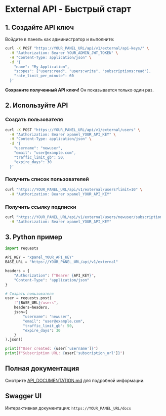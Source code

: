 # External API - Быстрый старт

## 1. Создайте API ключ

Войдите в панель как администратор и выполните:

```bash
curl -X POST "https://YOUR_PANEL_URL/api/v1/external/api-keys/" \
  -H "Authorization: Bearer YOUR_ADMIN_JWT_TOKEN" \
  -H "Content-Type: application/json" \
  -d '{
    "name": "My Application",
    "scopes": ["users:read", "users:write", "subscriptions:read"],
    "rate_limit_per_minute": 60
  }'
```

**Сохраните полученный API ключ!** Он показывается только один раз.

## 2. Используйте API

### Создать пользователя

```bash
curl -X POST "https://YOUR_PANEL_URL/api/v1/external/users" \
  -H "Authorization: Bearer xpanel_YOUR_API_KEY" \
  -H "Content-Type: application/json" \
  -d '{
    "username": "newuser",
    "email": "user@example.com",
    "traffic_limit_gb": 50,
    "expire_days": 30
  }'
```

### Получить список пользователей

```bash
curl "https://YOUR_PANEL_URL/api/v1/external/users?limit=10" \
  -H "Authorization: Bearer xpanel_YOUR_API_KEY"
```

### Получить ссылку подписки

```bash
curl "https://YOUR_PANEL_URL/api/v1/external/users/newuser/subscription" \
  -H "Authorization: Bearer xpanel_YOUR_API_KEY"
```

## 3. Python пример

```python
import requests

API_KEY = "xpanel_YOUR_API_KEY"
BASE_URL = "https://YOUR_PANEL_URL/api/v1/external"

headers = {
    "Authorization": f"Bearer {API_KEY}",
    "Content-Type": "application/json"
}

# Создать пользователя
user = requests.post(
    f"{BASE_URL}/users",
    headers=headers,
    json={
        "username": "newuser",
        "email": "user@example.com",
        "traffic_limit_gb": 50,
        "expire_days": 30
    }
).json()

print(f"User created: {user['username']}")
print(f"Subscription URL: {user['subscription_url']}")
```

## Полная документация

Смотрите [API_DOCUMENTATION.md](./backend/API_DOCUMENTATION.md) для подробной информации.

## Swagger UI

Интерактивная документация: `https://YOUR_PANEL_URL/docs`
